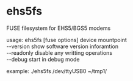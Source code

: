 # ehs5fs
FUSE filesystem for EHS5/BGS5 modems

usage: ehs5fs [fuse options] device mountpoint<br>
   --version          show software version inforamtion<br>
   --readonly         disable any writting operations<br>
   --debug            start in debug mode<br>

example: ./ehs5fs /dev/ttyUSB0 ~/tmp1/
